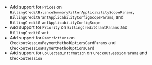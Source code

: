 * Add support for `Prices` on `BillingCreditBalanceSummaryFilterApplicabilityScopeParams`, `BillingCreditGrantApplicabilityConfigScopeParams`, and `BillingCreditGrantApplicabilityConfigScope`
* Add support for `Priority` on `BillingCreditGrantParams` and `BillingCreditGrant`
* Add support for `Restrictions` on `CheckoutSessionPaymentMethodOptionsCardParams` and `CheckoutSessionPaymentMethodOptionsCard`
* Add support for `CollectedInformation` on `CheckoutSessionParams` and `CheckoutSession`